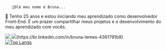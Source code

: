        👋Olá meu nome é Bruna...
🌱 Tenho 25 anos e estou iniciando meu aprendizado como desenvolvedor Front-End.
 É um prazer compartilhar meus projetos e o desenvolvimento do meu aprendizado com vocês.

<a href="mailto:brunalemes2503@gmail.com">
<img src="https://img.shields.io/badge/Gmail-D14836?style=for-the-badge&logo=gmail&logoColor=white"/>
</a>
<img src="https://img.shields.io/badge/LinkedIn-0077B5?style=for-the-badge&logo=linkedin&logoColor=white">(https://br.linkedin.com/in/bruna-lemes-4361791b8)
<div style="width: 200px;">
<a href="https://github.com/Metisza/github-readme-stats">
  <img src="https://github-readme-stats.vercel.app/api/top-langs/?username=Metisza&langs_count=8" alt="Top Langs" />
</a>
</div>